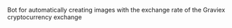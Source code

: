 Bot for automatically creating images with the exchange rate of the Graviex cryptocurrency exchange

